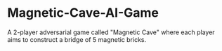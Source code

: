 # Magnetic-Cave-AI-Game
A 2-player adversarial game called "Magnetic Cave" where each player aims to construct a bridge of 5 magnetic bricks.

